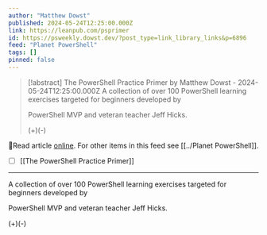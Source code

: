 ```yaml
---
author: "Matthew Dowst"
published: 2024-05-24T12:25:00.000Z
link: https://leanpub.com/psprimer
id: https://psweekly.dowst.dev/?post_type=link_library_links&p=6896
feed: "Planet PowerShell"
tags: []
pinned: false
---
```

> [!abstract] The PowerShell Practice Primer by Matthew Dowst - 2024-05-24T12:25:00.000Z
> A collection of over 100 PowerShell learning exercises targeted for beginners developed by
> 
> PowerShell MVP and veteran teacher Jeff Hicks.
> 
> (+)(-)

🔗Read article [online](https://leanpub.com/psprimer). For other items in this feed see [[../Planet PowerShell]].

- [ ] [[The PowerShell Practice Primer]]
- - -
A collection of over 100 PowerShell learning exercises targeted for beginners developed by

PowerShell MVP and veteran teacher Jeff Hicks.

(+)(-)
